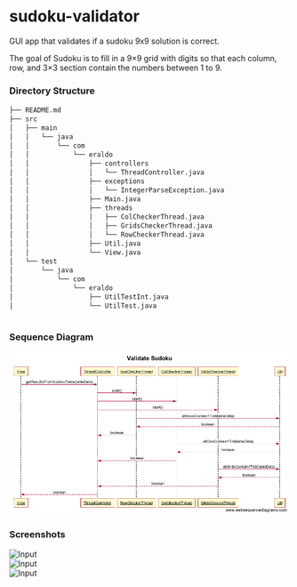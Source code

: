 # sudoku-validator
GUI app that validates if a sudoku 9x9 solution is correct.

The goal of Sudoku is to fill in a 9×9 grid with digits so that each column, row, and 3×3 section contain the numbers between 1 to 9.


### Directory Structure
```
├── README.md
├── src
│   ├── main
│   │   └── java
│   │       └── com
│   │           └── eraldo
│   │               ├── controllers
│   │               │   └── ThreadController.java
│   │               ├── exceptions
│   │               │   └── IntegerParseException.java
│   │               ├── Main.java
│   │               ├── threads
│   │               │   ├── ColCheckerThread.java
│   │               │   ├── GridsCheckerThread.java
│   │               │   └── RowCheckerThread.java
│   │               ├── Util.java
│   │               └── View.java
│   └── test
│       └── java
│           └── com
│               └── eraldo
│                   ├── UtilTestInt.java
│                   └── UtilTest.java


```

### Sequence Diagram
![Sequence Diagram](https://raw.githubusercontent.com/eraldoforgoli/sudoku-validator/master/docs/validate-sudoku-sequence-diagram.png)

### Screenshots

![Input](http://i63.tinypic.com/zjtgs2.png)  
![Input](http://i68.tinypic.com/2arhcg.png)  
![Input](http://i67.tinypic.com/2dijf6f.png) 
